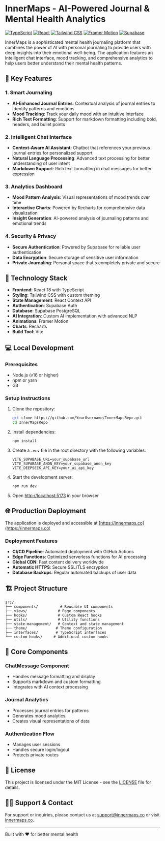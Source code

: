 # InnerMaps - AI-Powered Journal & Mental Health Analytics

[![TypeScript](https://img.shields.io/badge/TypeScript-4.9.5-blue.svg)](https://www.typescriptlang.org/)
[![React](https://img.shields.io/badge/React-18.2.0-blue.svg)](https://reactjs.org/)
[![Tailwind CSS](https://img.shields.io/badge/Tailwind_CSS-3.4.1-38B2AC.svg)](https://tailwindcss.com/)
[![Framer Motion](https://img.shields.io/badge/Framer_Motion-10.18.0-purple.svg)](https://www.framer.com/motion/)
[![Supabase](https://img.shields.io/badge/Supabase-2.39.0-green.svg)](https://supabase.io/)

InnerMaps is a sophisticated mental health journaling platform that combines the power of AI with personal journaling to provide users with deep insights into their emotional well-being. The application features an intelligent chat interface, mood tracking, and comprehensive analytics to help users better understand their mental health patterns.

## 🌟 Key Features

### 1. Smart Journaling
- **AI-Enhanced Journal Entries**: Contextual analysis of journal entries to identify patterns and emotions
- **Mood Tracking**: Track your daily mood with an intuitive interface
- **Rich Text Formatting**: Support for markdown formatting including bold, headers, and bullet points

### 2. Intelligent Chat Interface
- **Context-Aware AI Assistant**: Chatbot that references your previous journal entries for personalized support
- **Natural Language Processing**: Advanced text processing for better understanding of user intent
- **Markdown Support**: Rich text formatting in chat messages for better expression

### 3. Analytics Dashboard
- **Mood Pattern Analysis**: Visual representations of mood trends over time
- **Interactive Charts**: Powered by Recharts for comprehensive data visualization
- **Insight Generation**: AI-powered analysis of journaling patterns and emotional trends

### 4. Security & Privacy
- **Secure Authentication**: Powered by Supabase for reliable user authentication
- **Data Encryption**: Secure storage of sensitive user information
- **Private Journaling**: Personal space that's completely private and secure

## 🚀 Technology Stack

- **Frontend**: React 18 with TypeScript
- **Styling**: Tailwind CSS with custom theming
- **State Management**: React Context API
- **Authentication**: Supabase Auth
- **Database**: Supabase PostgreSQL
- **AI Integration**: Custom AI implementation with advanced NLP
- **Animations**: Framer Motion
- **Charts**: Recharts
- **Build Tool**: Vite

## 💻 Local Development

### Prerequisites
- Node.js (v16 or higher)
- npm or yarn
- Git

### Setup Instructions

1. Clone the repository:
   ```bash
   git clone https://github.com/YourUsername/InnerMapsRepo.git
   cd InnerMapsRepo
   ```

2. Install dependencies:
   ```bash
   npm install
   ```

3. Create a `.env` file in the root directory with the following variables:
   ```env
   VITE_SUPABASE_URL=your_supabase_url
   VITE_SUPABASE_ANON_KEY=your_supabase_anon_key
   VITE_DEEPSEEK_API_KEY=your_ai_api_key
   ```

4. Start the development server:
   ```bash
   npm run dev
   ```

5. Open [http://localhost:5173](http://localhost:5173) in your browser

## 🌐 Production Deployment

The application is deployed and accessible at [https://innermaps.co](https://innermaps.co)

### Deployment Features
- **CI/CD Pipeline**: Automated deployment with GitHub Actions
- **Edge Functions**: Optimized serverless functions for AI processing
- **Global CDN**: Fast content delivery worldwide
- **Automatic HTTPS**: Secure SSL/TLS encryption
- **Database Backups**: Regular automated backups of user data

## 🏗️ Project Structure

```
src/
├── components/          # Reusable UI components
├── views/              # Page components
├── hooks/              # Custom React hooks
├── utils/              # Utility functions
├── state-management/   # Context and state management
├── theme/             # Theme configuration
├── interfaces/        # TypeScript interfaces
└── custom-hooks/     # Additional custom hooks
```

## 🔑 Core Components

### ChatMessage Component
- Handles message formatting and display
- Supports markdown and custom formatting
- Integrates with AI context processing

### Journal Analytics
- Processes journal entries for patterns
- Generates mood analytics
- Creates visual representations of data

### Authentication Flow
- Manages user sessions
- Handles secure login/logout
- Protects private routes

## 📝 License

This project is licensed under the MIT License - see the [LICENSE](LICENSE) file for details.

## 🙋‍♂️ Support & Contact

For support or inquiries, please contact us at [support@innermaps.co](mailto:support@innermaps.co) or visit [innermaps.co](https://innermaps.co).

---

Built with ❤️ for better mental health
